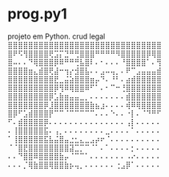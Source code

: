 # prog.py1
projeto em Python.
crud legal 
⣿⣿⣿⣿⣿⣿⣿⣿⣿⣿⣿⣿⣿⣿⣿⣿⣿⣿⣿⣿⣿⣿⣿⣿⣿⣿⣿⣿⣿⣿
⣿⠟⠫⢻⣿⣿⣿⣿⢟⣩⡍⣙⠛⢛⣿⣿⣿⠛⠛⠛⠛⠻⣿⣿⣿⣿⣿⡿⢿⣿
⣿⠤⠄⠄⠙⢿⣿⣿⣿⡿⠿⠛⠛⢛⣧⣿⠇⠄⠂⠄⠄⠄⠘⣿⣿⣿⣿⠁⠄⢻
⣿⣿⣿⣿⣶⣄⣾⣿⢟⣼⠒⢲⡔⣺⣿⣧⠄⠄⣠⠤⢤⡀⠄⠟⠉⣠⣤⣤⣤⣾
⣿⣿⣿⣿⣿⣿⣿⣿⣿⣟⣀⣬⣵⣿⣿⣿⣶⡤⠙⠄⠘⠃⠄⣴⣾⣿⣿⣿⣿⣿
⣿⣿⣿⣿⣿⣿⣿⣿⣿⡿⢻⠿⢿⣿⣿⠿⠋⠁⠄⠂⠉⠒⢘⣿⣿⣿⣿⣿⣿⣿
⣿⣿⣿⣿⣿⣿⣿⣿⡿⣡⣷⣶⣤⣤⣀⡀⠄⠄⠄⠄⠄⠄⠄⣾⣿⣿⣿⣿⣿⣿
⣿⣿⣿⣿⣿⣿⣿⡿⣸⣿⣿⣿⣿⣿⣿⣿⣷⣦⣰⠄⠄⠄⠄⢾⠿⢿⣿⣿⣿⣿
⣿⡿⠋⣡⣾⣿⣿⣿⡟⠉⠉⠈⠉⠉⠉⠉⠉⠄⠄⠄⠑⠄⠄⠐⡇⠄⠈⠙⠛⠋
⠋⠄⣾⣿⣿⣿⣿⡿⠄⠄⠄⠄⠄⠄⠄⠄⠄⠄⠄⠄⠄⠄⠄⢠⡇⠄⠄⠄⠄⠄
⠄⢸⣿⣿⣿⣿⣿⣯⠄⢠⡀⠄⠄⠄⠄⠄⠄⠄⠄⣀⠄⠄⠄⠄⠁⠄⠄⠄⠄⠄
⠁⢸⣿⣿⣿⣿⣿⣯⣧⣬⣿⣤⣐⣂⣄⣀⣠⡴⠖⠈⠄⠄⠄⠄⠄⠄⠄⠄⠄⠄
⠈⠈⣿⣟⣿⣿⣿⣿⣿⣿⣿⣿⣽⣉⡉⠉⠈⠁⠄⠁⠄⠄⠄⠄⡂⠄⠄⠄⠄⠄
⠄⠄⠙⣿⣿⠿⣿⣿⣿⣿⣷⡤⠈⠉⠉⠁⠄⠄⠄⠄⠄⠄⠄⠠⠔⠄⠄⠄⠄⠄
⠄⠄⠄⡈⢿⣷⣿⣿⢿⣿⣿⣷⡦⢤⡀⠄⠄⠄⠄⠄⠄⢐⣠⡿⠁⠄⠄⠄⠄⠄